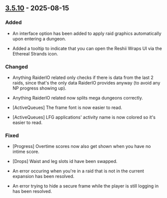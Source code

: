 ## [3.5.10](https://github.com/NintendoLink07/MythicIOGrabber/releases/tag/3.5.10) - 2025-08-15

### Added

- An interface option has been added to apply raid graphics automatically upon entering a dungeon.

- Added a tooltip to indicate that you can open the Reshii Wraps UI via the Ethereal Strands icon.

### Changed

- Anything RaiderIO related only checks if there is data from the last 2 raids, since that's the only data RaiderIO provides anyway (to avoid any NP progress showing up).

- Anything RaiderIO related now splits mega dungeons correctly.

- [ActiveQueues] The frame font is now easier to read.

- [ActiveQueues] LFG applications' activity name is now colored so it's easier to read.

### Fixed

- [Progress] Overtime scores now also get shown when you have no intime score.

- [Drops] Waist and leg slots id have been swapped.

- An error occuring when you're in a raid that is not in the current expansion has been resolved.

- An error trying to hide a secure frame while the player is still logging in has been resolved. 